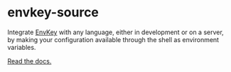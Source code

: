 # envkey-source

Integrate [EnvKey](https://www.envkey.com) with any language, either in development or on a server, by making your configuration available through the shell as environment variables.

[Read the docs.](https://docs-v2.envkey.com/envkey-source)
